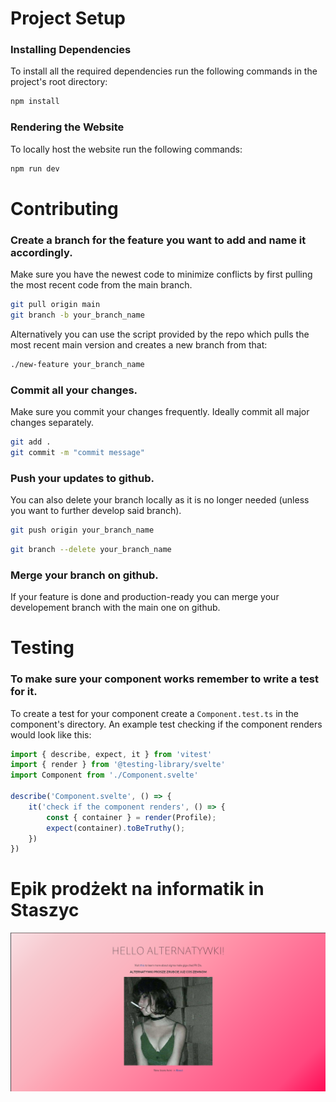 # Project Setup
### Installing Dependencies
To install all the required dependencies run the following commands in the project's root directory:
```sh
npm install
```

### Rendering the Website
To locally host the website run the following commands:
```sh
npm run dev
```

# Contributing
### Create a branch for the feature you want to add and name it accordingly. 
Make sure you have the newest code to minimize conflicts by first pulling the most recent code from the main branch.
```sh
git pull origin main
git branch -b your_branch_name
```
Alternatively you can use the script provided by the repo which pulls the most recent main version and creates a new branch from that:
```sh
./new-feature your_branch_name
```

### Commit all your changes.
Make sure you commit your changes frequently. Ideally commit all major changes separately.
```sh
git add .
git commit -m "commit message"
```

### Push your updates to github.
You can also delete your branch locally as it is no longer needed (unless you want to further develop said branch).
```sh
git push origin your_branch_name
```
```sh
git branch --delete your_branch_name
```

### Merge your branch on github.
If your feature is done and production-ready you can merge your developement branch with the main one on github.

# Testing
### To make sure your component works remember to write a test for it.
To create a test for your component create a `Component.test.ts` in the component's directory. An example test checking if the component renders would look like this:
```ts
import { describe, expect, it } from 'vitest'
import { render } from '@testing-library/svelte'
import Component from './Component.svelte'

describe('Component.svelte', () => {
	it('check if the component renders', () => {
		const { container } = render(Profile);
		expect(container).toBeTruthy();
	})
})
```

# Epik prodżekt na informatik in Staszyc
![screenshot](./.github/screenshot.png)
